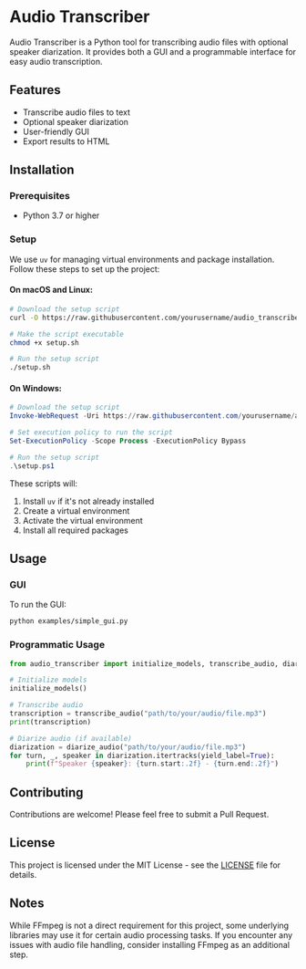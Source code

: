 # Audio Transcriber

Audio Transcriber is a Python tool for transcribing audio files with optional speaker diarization. It provides both a GUI and a programmable interface for easy audio transcription.

## Features

- Transcribe audio files to text
- Optional speaker diarization
- User-friendly GUI
- Export results to HTML

## Installation

### Prerequisites

- Python 3.7 or higher

### Setup

We use `uv` for managing virtual environments and package installation. Follow these steps to set up the project:

#### On macOS and Linux:

```sh
# Download the setup script
curl -O https://raw.githubusercontent.com/yourusername/audio_transcriber/main/setup.sh

# Make the script executable
chmod +x setup.sh

# Run the setup script
./setup.sh
```

#### On Windows:

```powershell
# Download the setup script
Invoke-WebRequest -Uri https://raw.githubusercontent.com/yourusername/audio_transcriber/main/setup.ps1 -OutFile setup.ps1

# Set execution policy to run the script
Set-ExecutionPolicy -Scope Process -ExecutionPolicy Bypass

# Run the setup script
.\setup.ps1
```

These scripts will:
1. Install `uv` if it's not already installed
2. Create a virtual environment
3. Activate the virtual environment
4. Install all required packages

## Usage

### GUI

To run the GUI:

```sh
python examples/simple_gui.py
```

### Programmatic Usage

```python
from audio_transcriber import initialize_models, transcribe_audio, diarize_audio

# Initialize models
initialize_models()

# Transcribe audio
transcription = transcribe_audio("path/to/your/audio/file.mp3")
print(transcription)

# Diarize audio (if available)
diarization = diarize_audio("path/to/your/audio/file.mp3")
for turn, _, speaker in diarization.itertracks(yield_label=True):
    print(f"Speaker {speaker}: {turn.start:.2f} - {turn.end:.2f}")
```

## Contributing

Contributions are welcome! Please feel free to submit a Pull Request.

## License

This project is licensed under the MIT License - see the [LICENSE](LICENSE) file for details.

## Notes

While FFmpeg is not a direct requirement for this project, some underlying libraries may use it for certain audio processing tasks. If you encounter any issues with audio file handling, consider installing FFmpeg as an additional step.